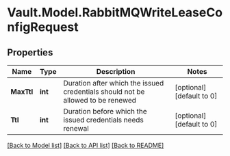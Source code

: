 # Vault.Model.RabbitMQWriteLeaseConfigRequest

## Properties

Name | Type | Description | Notes
------------ | ------------- | ------------- | -------------
**MaxTtl** | **int** | Duration after which the issued credentials should not be allowed to be renewed | [optional] [default to 0]
**Ttl** | **int** | Duration before which the issued credentials needs renewal | [optional] [default to 0]


[[Back to Model list]](../README.md#documentation-for-models) [[Back to API list]](../README.md#documentation-for-api-endpoints) [[Back to README]](../README.md)

